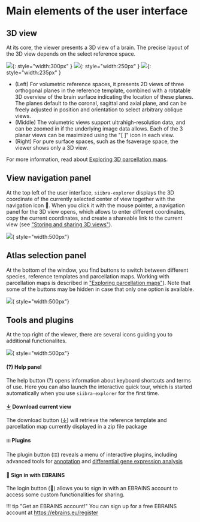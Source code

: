 # Main elements of the user interface

## 3D view 
At its core, the viewer presents a 3D view of a brain. 
The precise layout of the 3D view depends on the select reference space. 

![](https://data-proxy.ebrains.eu/api/v1/buckets/reference-atlas-data/static/siibra-explorer-waxholm.png){: style="width:300px" }
![](https://data-proxy.ebrains.eu/api/v1/buckets/reference-atlas-data/static/siibra-explorer-v1border.png){: style="width:250px" } 
![](https://data-proxy.ebrains.eu/api/v1/buckets/reference-atlas-data/static/siibra-explorer-surfaceview.png){: style="width:235px" }

- (Left) For volumetric reference spaces, it presents 2D views of three orthogonal planes in the reference template, combined with a rotatable 3D overview of the brain surface indicating the location of these planes. The planes default to the coronal, sagittal and axial plane, and can be freely adjusted in position and orientation to select arbitrary oblique views. 
- (Middle) The volumetric views support ultrahigh-resolution data, and can be zoomed in if the underlying image data allows. Each of the 3 planar views can be maximized using the "[ ]" icon in each view.
- (Right) For pure surface spaces, such as the fsaverage space, the viewer shows only a 3D view.

For more information, read about [Exploring 3D parcellation maps](../basics/exploring_3d_parcellation_maps.md).


## View navigation panel
At the top left of the user interface, `siibra-explorer` displays the 3D coordinate of the currently selected center of view together with the navigation icon 🧭. When you click it with the mouse pointer, a navigation panel for the 3D view opens, which allows to enter different coordinates, copy the current coordinates, and create a shareable link to the current view (see ["Storing and sharing 3D views"](../basics/storing_and_sharing_3d_views.md)).

![](https://data-proxy.ebrains.eu/api/v1/buckets/reference-atlas-data/static/siibra-explorer-navigation.png){ style="width:500px"}

## Atlas selection panel

At the bottom of the window, you find buttons to switch between different species, reference templates and parcellation maps.
Working with parcellation maps is described in ["Exploring parcellation maps"](../basics/exploring_3d_parcellation_maps.md)). 
Note that some of the buttons may be hidden in case that only one option is available.

![](https://data-proxy.ebrains.eu/api/v1/buckets/reference-atlas-data/static/siibra-explorer-chips.png){ style="width:500px"}

## Tools and plugins

At the top right of the viewer, there are several icons guiding you to additional functionalites.

![](https://data-proxy.ebrains.eu/api/v1/buckets/reference-atlas-data/static/siibra-explorer-tools.png){ style="width:500px"}

#### (?) Help panel
The help button (?) opens information about keyboard shortcuts and terms of use. Here you can also launch the interactive quick tour, which is started automatically when you use `siibra-explorer` for the first time.

#### <u>↓</u> Download current view 
The download button (<u>↓</u>) will retrieve the reference template and parcellation map currently displayed in a zip file package

#### ᎒᎒᎒ Plugins
The plugin button (᎒᎒᎒) reveals a menu of interactive plugins, including advanced tools for [annotation](../advanced/annotating_structures.md) and [differential gene expression analysis](../advanced/differential_gene_expression_analysis.md)

#### 👤 Sign in with EBRAINS
The login button (👤) allows you to sign in with an EBRAINS account to access some custom functionalities for sharing. 

!!! tip "Get an EBRAINS account!"
	You can sign up for a free EBRAINS account at <https://ebrains.eu/register>

